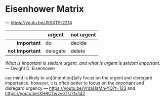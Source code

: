 # Eisenhower Matrix

&mdash; <https://youtu.be/J5SXT9r2214>

|                   | **urgent** | **not urgent** |
| ----------------: | ---------- | -------------- |
|     **important** | do         | decide         |
| **not important** | delegate   | delete         |

_What is important is seldom urgent, and what is urgent is seldom important._ &mdash; Dwight D. Eisenhower

our mind is likely to un[[intention]]ally focus on the urgent and disregard importance. however, it is often better to focus on the important and disregard urgency &mdash; <https://youtu.be/VrdaUaMh-YQ?t=123> and <https://youtu.be/XHRCTwvvGTU?t=142>
